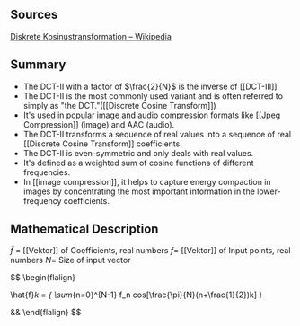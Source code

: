 
Sources
---
[Diskrete Kosinustransformation – Wikipedia](https://de.wikipedia.org/wiki/Diskrete_Kosinustransformation)


Summary
---
- The DCT-II with a factor of $\frac{2}{N}$ is the inverse of [[DCT-III]] 
- The DCT-II is the most commonly used variant and is often referred to simply as "the DCT."([[Discrete Cosine Transform]])
- It's used in popular image and audio compression formats like [[Jpeg Compression]] (image) and AAC (audio).
- The DCT-II transforms a sequence of real values into a sequence of real [[Discrete Cosine Transform]] coefficients.
- The DCT-II is even-symmetric and only deals with real values.
- It's defined as a weighted sum of cosine functions of different frequencies.
- In [[image compression]], it helps to capture energy compaction in images by concentrating the most important information in the lower-frequency coefficients.

Mathematical Description
---
$\hat{f}$ = [[Vektor]] of Coefficients, real numbers
$f$= [[Vektor]] of Input points, real numbers
$N$= Size of input vector

$$
\begin{flalign}

\hat{f}_k = {
	\sum_{n=0}^{N-1} f_n cos[\frac{\pi}{N}(n+\frac{1}{2})k]
}

&&
\end{flalign}
$$